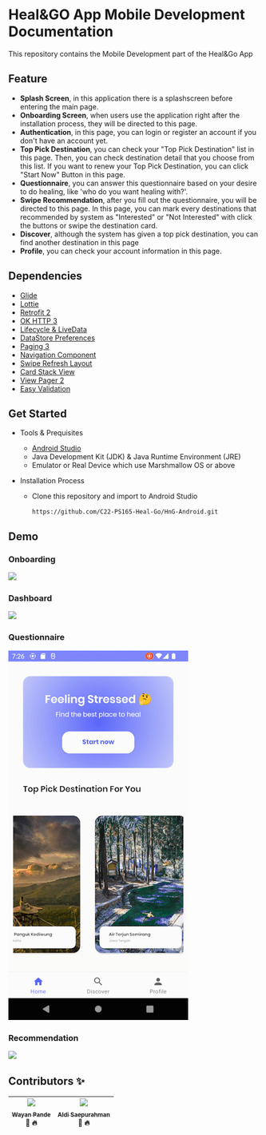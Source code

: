# Heal&GO App Mobile Development Documentation
This repository contains the Mobile Development part of the Heal&Go App

## Feature
- **Splash Screen**, in this application there is a splashscreen before entering the main page.
- **Onboarding Screen**, when users use the application right after the installation process, they will be directed to this page.
- **Authentication**, in this page, you can login or register an account if you don't have an account yet.
- **Top Pick Destination**, you can check your "Top Pick Destination" list in this page. Then, you can check destination detail that you choose from this list. If you want to renew your Top Pick Destination, you can click "Start Now" Button in this page.
- **Questionnaire**, you can answer this questionnaire based on your desire to do healing, like 'who do you want healing with?'.
- **Swipe Recommendation**, after you fill out the questionnaire, you will be directed to this page. In this page, you can mark every destinations that recommended by system as "Interested" or "Not Interested" with click the buttons or swipe the destination card.
- **Discover**, although the system has given a top pick destination, you can find another destination in this page
- **Profile**, you can check your account information in this page.

## Dependencies
- [Glide](https://github.com/bumptech/glide)
- [Lottie](https://github.com/airbnb/lottie-android)
- [Retrofit 2](https://square.github.io/retrofit/)
- [OK HTTP 3](https://square.github.io/okhttp/)
- [Lifecycle & LiveData](https://developer.android.com/jetpack/androidx/releases/lifecycle)
- [DataStore Preferences](https://developer.android.com/jetpack/androidx/releases/datastore)
- [Paging 3](https://developer.android.com/jetpack/androidx/releases/paging)
- [Navigation Component](https://developer.android.com/jetpack/androidx/releases/navigation)
- [Swipe Refresh Layout](https://developer.android.com/jetpack/androidx/releases/swiperefreshlayout)
- [Card Stack View](https://github.com/yuyakaido/CardStackView)
- [View Pager 2](https://developer.android.com/jetpack/androidx/releases/viewpager2)
- [Easy Validation](https://github.com/wajahatkarim3/EasyValidation)

## Get Started
- Tools & Prequisites
  - [Android Studio](https://developer.android.com/studio)
  - Java Development Kit (JDK) & Java Runtime Environment (JRE)
  - Emulator or Real Device which use Marshmallow OS or above

- Installation Process
  - Clone this repository and import to Android Studio
    ```
    https://github.com/C22-PS165-Heal-Go/HnG-Android.git
    ```
## Demo

### Onboarding  
![](https://github.com/C22-PS165-Heal-Go/HnG-Android/blob/main/readme-assets/onboarding.gif)


### Dashboard
![](https://github.com/C22-PS165-Heal-Go/HnG-Android/blob/main/readme-assets/dashboard.gif) 


### Questionnaire
![](https://github.com/C22-PS165-Heal-Go/HnG-Android/blob/main/readme-assets/questionnaire.gif)


### Recommendation
![](https://github.com/C22-PS165-Heal-Go/HnG-Android/blob/main/readme-assets/recommendation.gif)

## Contributors ✨
| [<img src="https://github.com/WayanPande.png" width="75px;"/><br /><sub>Wayan Pande</sub>](https://github.com/WayanPande)<br />💯 🔥 | [<img src="https://github.com/aldisaepurahman.png" width="75px;"/><br /><sub>Aldi Saepurahman</sub>](https://github.com/aldisaepurahman)<br />💯 🔥 | 
| :---: | :---: | 
